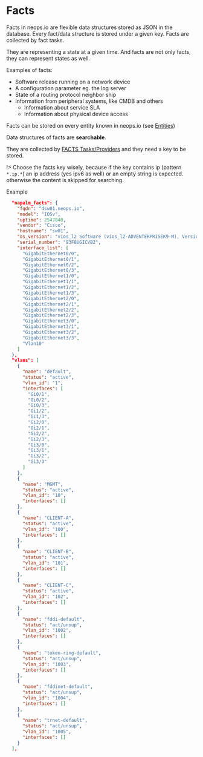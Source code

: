 # Facts

Facts in neops.io are flexible data structures stored as JSON in the database. Every fact/data structure is stored under a given key. Facts are collected by fact tasks.

They are representing a state at a given time. And facts are not only facts, they can represent states as well.

Examples of facts:

- Software release running on a network device
- A configuration parameter eg. the log server
- State of a routing protocol neighbor ship
- Information from peripheral systems, like CMDB and others
  - Information about service SLA
  - Information about physical device access

Facts can be stored on every entity known in neops.io
(see [Entities](architecture.md#entities))

Data structures of facts are **searchable**.

They are collected by [FACTS Tasks/Providers](/provider_overview) and they need a key to be stored.

!> Choose the facts key wisely, because if the key contains ip (pattern `*.ip.*`) an ip address (yes ipv6 as well) or an empty string is expected. otherwise the content is skipped for searching.

Example

```JSON
  "napalm_facts": {
    "fqdn": "dsw01.neops.io",
    "model": "IOSv",
    "uptime": 2547840,
    "vendor": "Cisco",
    "hostname": "sw01",
    "os_version": "vios_l2 Software (vios_l2-ADVENTERPRISEK9-M), Version 15.2(CML_NIGHTLY_20180619)FLO_DSGS7, EARLY DEPLOYMENT DEVELOPMENT BUILD, synced to  V152_6_0_81_E",
    "serial_number": "93F8UGICVB2",
    "interface_list": [
      "GigabitEthernet0/0",
      "GigabitEthernet0/1",
      "GigabitEthernet0/2",
      "GigabitEthernet0/3",
      "GigabitEthernet1/0",
      "GigabitEthernet1/1",
      "GigabitEthernet1/2",
      "GigabitEthernet1/3",
      "GigabitEthernet2/0",
      "GigabitEthernet2/1",
      "GigabitEthernet2/2",
      "GigabitEthernet2/3",
      "GigabitEthernet3/0",
      "GigabitEthernet3/1",
      "GigabitEthernet3/2",
      "GigabitEthernet3/3",
      "Vlan10"
    ]
  },
  "vlans": [
    {
      "name": "default",
      "status": "active",
      "vlan_id": "1",
      "interfaces": [
        "Gi0/1",
        "Gi0/2",
        "Gi0/3",
        "Gi1/2",
        "Gi1/3",
        "Gi2/0",
        "Gi2/1",
        "Gi2/2",
        "Gi2/3",
        "Gi3/0",
        "Gi3/1",
        "Gi3/2",
        "Gi3/3"
      ]
    },
    {
      "name": "MGMT",
      "status": "active",
      "vlan_id": "10",
      "interfaces": []
    },
    {
      "name": "CLIENT-A",
      "status": "active",
      "vlan_id": "100",
      "interfaces": []
    },
    {
      "name": "CLIENT-B",
      "status": "active",
      "vlan_id": "101",
      "interfaces": []
    },
    {
      "name": "CLIENT-C",
      "status": "active",
      "vlan_id": "102",
      "interfaces": []
    },
    {
      "name": "fddi-default",
      "status": "act/unsup",
      "vlan_id": "1002",
      "interfaces": []
    },
    {
      "name": "token-ring-default",
      "status": "act/unsup",
      "vlan_id": "1003",
      "interfaces": []
    },
    {
      "name": "fddinet-default",
      "status": "act/unsup",
      "vlan_id": "1004",
      "interfaces": []
    },
    {
      "name": "trnet-default",
      "status": "act/unsup",
      "vlan_id": "1005",
      "interfaces": []
    }
  ],
```
